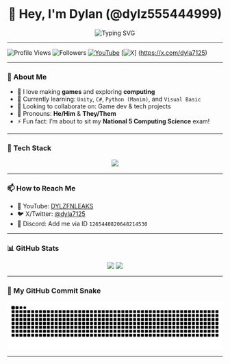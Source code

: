 <h1 align="center">👋 Hey, I'm Dylan (@dylz555444999)</h1>

<p align="center">
  <img src="https://readme-typing-svg.herokuapp.com?font=Fira+Code&duration=3000&pause=1000&color=F7F717&center=true&width=435&lines=🎮+Game+Developer;👨‍💻+Tech+Explorer;💡+Unity+%2B+C%23+Learner;🔥+Python+%26+Manim+Fan;🔧+Always+building+something" alt="Typing SVG" />
</p>

---

![Profile Views](https://komarev.com/ghpvc/?username=dylz555444999&color=blueviolet&style=flat-square)
![Followers](https://img.shields.io/github/followers/dylz555444999?label=Followers&style=social)
[![YouTube](https://img.shields.io/badge/YouTube-DYLZFNLEAKS-red?style=flat&logo=youtube)](https://www.youtube.com/@DYLZFNLEAKS)
[![X](https://img.shields.io/badge/X-%40dyla7125-000000?style=flat&logo=x)]
(https://x.com/dyla7125)

---

### 🚀 About Me
- 👀 I love making **games** and exploring **computing**
- 🌱 Currently learning: `Unity`, `C#`, `Python (Manim)`, and `Visual Basic`
- 🤝 Looking to collaborate on: Game dev & tech projects
- 💬 Pronouns: **He/Him** & **They/Them**
- ⚡ Fun fact: I’m about to sit my **National 5 Computing Science** exam!

---

### 🧠 Tech Stack

<p align="center">
  <img src="https://skillicons.dev/icons?i=unity,cs,python,vscode,github,git,linux,manim,visualstudio&theme=dark" />
</p>

---

### 📫 How to Reach Me

- 🎥 YouTube: [DYLZFNLEAKS](https://www.youtube.com/@DYLZFNLEAKS)  
- 🐦 X/Twitter: [@dyla7125](https://x.com/dyla7125)  
- 💬 Discord: Add me via ID `1265440820648214530`

---

### 📊 GitHub Stats

<p align="center">
  <img src="https://github-readme-stats.vercel.app/api?username=dylz555444999&show_icons=true&theme=radical" height="165" />
  <img src="https://github-readme-stats.vercel.app/api/top-langs/?username=dylz555444999&layout=compact&theme=radical" height="165" />
</p>

---

### 🐍 My GitHub Commit Snake

<p align="center">
  <img src="https://raw.githubusercontent.com/dylz555444999/Castle-Conquest-2D/output/snake.svg" alt="GitHub Snake" />
</p>

---

<!---
dylz555444999/dylz555444999 is a ✨ special ✨ repository because its `README.md` (this file) appears on your GitHub profile.
You can click the Preview link to take a look at your changes.
--->
